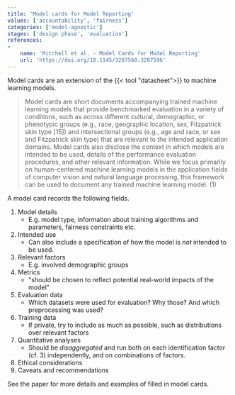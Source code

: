 ```yaml
---
title: 'Model cards for Model Reporting'
values: ['accountability', 'fairness']
categories: ['model-agnostic']
stages: ['design phase', 'evaluation']
references: 
-
    name: 'Mitchell et al. - Model Cards for Model Reporting'
    url: 'https://doi.org/10.1145/3287560.3287596'
---
```


Model cards are an extension of the {{< tool "datasheet">}} to machine learning models.

> Model cards are short documents accompanying trained machine learning models that provide benchmarked evaluation in a variety of conditions, such as across different cultural, demographic, or phenotypic groups (e.g., race, geographic location, sex, Fitzpatrick skin type [15]) and intersectional groups (e.g., age and race, or sex and Fitzpatrick skin type) that are relevant to the intended application domains. Model cards also disclose the context in which models are intended to be used, details of the performance evaluation procedures, and other relevant information. While we focus primarily on human-centered machine learning models in the application fields of computer vision and natural language processing, this framework can be used to document any trained machine learning
model. (1)

A model card records the following fields.

1. Model details
    * E.g. model type, information about training algorithms and parameters, fairness constraints etc.
2. Intended use
    * Can also include a specification of how the model is *not* intended to be used.
3. Relevant factors
    * E.g. involved demographic groups
4. Metrics
    * "should be chosen to reflect potential real-world impacts of the model"
5. Evaluation data
    * Which datasets were used for evaluation? Why those? And which preprocessing was used?
6. Training data
    * If private, try to include as much as possible, such as distributions over relevant factors
7. Quantitative analyses
    * Should be *disaggregated* and run both on each identification factor (cf. 3) independently, and on combinations of factors.
8. Ethical considerations
9. Caveats and recommendations

See the paper for more details and examples of filled in model cards.
